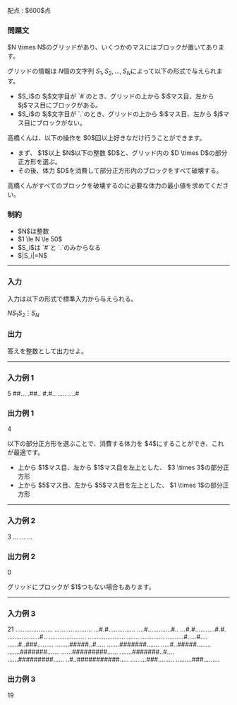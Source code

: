 
<div>

<span>

<span>

<p>
配点 : $600$点
</p>

<div>

<section>

### **問題文**

<p>
$N \times N$のグリッドがあり、いくつかのマスにはブロックが置いてあります。

グリッドの情報は $N$個の文字列 $S_1,S_2,\dots,S_N$によって以下の形式で与えられます。
</p>

<ul>

<li>
$S_i$の $j$文字目が `#`のとき、グリッドの上から $i$マス目、左から $j$マス目にブロックがある。
</li>

<li>
$S_i$の $j$文字目が `.`のとき、グリッドの上から $i$マス目、左から $j$マス目にブロックがない。
</li>

</ul>

<p>
高橋くんは、以下の操作を $0$回以上好きなだけ行うことができます。
</p>

<ul>

<li>
まず、 $1$以上 $N$以下の整数 $D$と、グリッド内の $D \times D$の部分正方形を選ぶ。
</li>

<li>
その後、体力 $D$を消費して部分正方形内のブロックをすべて破壊する。
</li>

</ul>

<p>
高橋くんがすべてのブロックを破壊するのに必要な体力の最小値を求めてください。
</p>

</section>

</div>

<div>

<section>

### **制約**

<ul>

<li>
$N$は整数
</li>

<li>
$1 \le N \le 50$
</li>

<li>
$S_i$は `#`と `.`のみからなる
</li>

<li>
$|S_i|=N$
</li>

</ul>

</section>

</div>

---

<div>

<div>

<section>

### **入力**

<p>
入力は以下の形式で標準入力から与えられる。
</p>

<div>

$N$$S_1$$S_2$$\vdots$$S_N$
</div>

</section>

</div>

<div>

<section>

### **出力**

<p>
答えを整数として出力せよ。
</p>

</section>

</div>

</div>

---

<div>

<section>

### **入力例 1**

<div>

5
##...
.##..
#.#..
.....
....#

</div>

</section>

</div>

<div>

<section>

### **出力例 1**

<div>

4

</div>

<p>
以下の部分正方形を選ぶことで、消費する体力を $4$にすることができ、これが最適です。
</p>

<ul>

<li>
上から $1$マス目、左から $1$マス目を左上とした、 $3 \times 3$の部分正方形
</li>

<li>
上から $5$マス目、左から $5$マス目を左上とした、 $1 \times 1$の部分正方形
</li>

</ul>

</section>

</div>

---

<div>

<section>

### **入力例 2**

<div>

3
...
...
...

</div>

</section>

</div>

<div>

<section>

### **出力例 2**

<div>

0

</div>

<p>
グリッドにブロックが $1$つもない場合もあります。
</p>

</section>

</div>

---

<div>

<section>

### **入力例 3**

<div>

21
.....................
.....................
...#.#...............
....#.............#..
...#.#...........#.#.
..................#..
.....................
.....................
.....................
..........#.....#....
......#..###.........
........#####..#.....
.......#######.......
.....#..#####........
.......#######.......
......#########......
.......#######..#....
......#########......
..#..###########.....
.........###.........
.........###.........

</div>

</section>

</div>

<div>

<section>

### **出力例 3**

<div>

19

</div>

</section>

</div>

</span>

</span>

</div>
